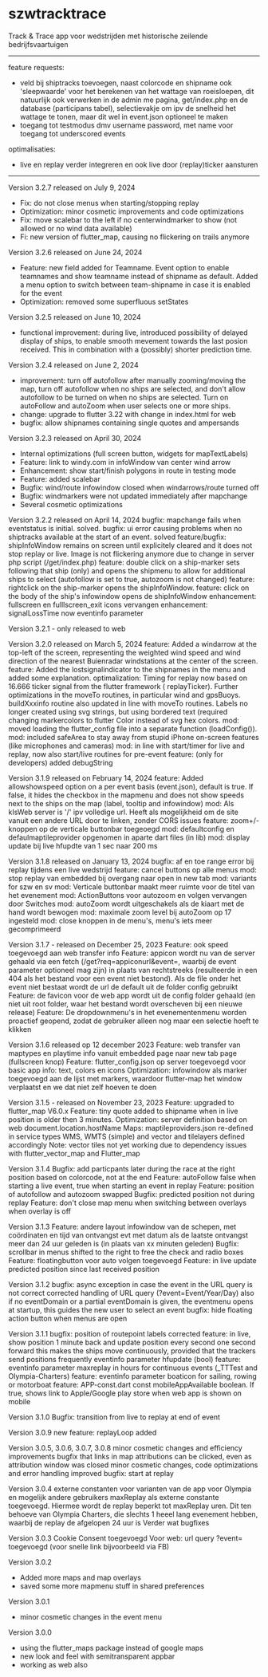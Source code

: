 # szwtracktrace

Track & Trace app voor wedstrijden met historische zeilende bedrijfsvaartuigen

----------------------------------------------------------------------------------------------------

feature requests:

- veld bij shiptracks toevoegen, naast colorcode en shipname ook 'sleepwaarde' voor het berekenen
  van het wattage van roeisloepen, dit natuurlijk ook verwerken in de admin me pagina, get/index.php
  en de database (participans tabel), selectievakje om ipv de snelheid het wattage te tonen, maar
  dit wel in event.json optioneel te maken
- toegang tot testmodus dmv username password, met name voor toegang tot underscored events

optimalisaties:

- live en replay verder integreren en ook live door (replay)ticker aansturen

----------------------------------------------------------------------------------------------------
Version 3.2.7 released on July 9, 2024

- Fix: do not close menus when starting/stopping replay
- Optimization: minor cosmetic improvements and code optimizations
- Fix: move scalebar to the left if no centerwindmarker to show (not allowed or no wind data
  available)
- Fi: new version of flutter_map, causing no flickering on trails anymore

Version 3.2.6 released on June 24, 2024

- Feature: new field added for Teamname. Event option to enable teamnames and show teamname instead
  of shipname as default. Added a menu option to switch between team-shipname in case it is enabled
  for the event
- Optimization: removed some superfluous setStates

Version 3.2.5 released on June 10, 2024

- functional improvement: during live, introduced possibility of delayed display of ships, to enable
  smooth mevement towards the last posion received. This in combination with a (possibly) shorter
  prediction time.

Version 3.2.4 released on June 2, 2024

- improvement: turn off autofollow after manually zooming/moving the map, turn off autofollow when
  no ships are selected, and don't allow autofollow to be turned on when no ships are selected. Turn
  on autoFollow and autoZoom when user selects one or more ships.
- change: upgrade to flutter 3.22 with change in index.html for web
- bugfix: allow shipnames containing single quotes and ampersands

Version 3.2.3 released on April 30, 2024

- Internal optimizations (full screen button, widgets for mapTextLabels)
- Feature: link to windy.com in infoWindow van center wind arrow
- Enhancement: show start/finish polygons in route in testing mode
- Feature: added scalebar
- Bugfix: wind/route infowindow closed when windarrows/route turned off
- Bugfix: windmarkers were not updated immediately after mapchange
- Several cosmetic optimizations

Version 3.2.2 released on April 14, 2024
bugfix: mapchange fails when eventstatus is initial. solved.
bugfix: ui error causing problems when no shiptracks available at the start of an event. solved
feature/bugfix: shipInfoWindow remains on screen until explicitely cleared and it does not stop
replay or live. Image is not flickering anymore due to change in server php script (/get/index.php)
feature: double click on a ship-marker sets following that ship (only) and opens the shipmenu to
allow for additional ships to select (autofollow is set to true, autozoom is not changed)
feature: rightclick on the ship-marker opens the shipInfoWindow.
feature: click on the body of the ship's infowindow opens de shipInfoWindow
enhancement: fullscreen en fulllscreen_exit icons vervangen
enhancement: signalLossTime now eventinfo parameter

Version 3.2.1 - only released to web

Version 3.2.0 released on March 5, 2024
feature: Added a windarrow at the top-left of the screen, representing the weighted wind speed
and wind direction of the <nrStations> nearest Buienradar windstations at the center of the screen.
feature: Added the lostsignalindicator to the shipnames in the menu and added some explanation.
optimalization: Timing for replay now based on 16.666 ticker signal from the flutter framework (
replayTicker). Further optimizations in the moveTo routines, in particular wind and gpsBuoys.
buildXxxinfo routine also updated in line with moveTo routines. Labels no longer created using svg
strings, but using bordered text (required changing markercolors to flutter Color instead of svg hex
colors.
mod: moved loading the flutter_config file into a separate function (loadConfig()).
mod: included safeArea to stay away from stupid iPhone on-screen features (like microphones and
cameras)
mod: in line with start/timer for live and replay, now also start/live routines for pre-event
feature: (only for developers) added debugString

Version 3.1.9 released on February 14, 2024
feature: Added allowshowspeed option on a per event basis (event.json), default is true. If false,
it hides the checkbox in the mapmenu and does not show speeds next to the ships on the map (label,
tooltip and infowindow)
mod: Als kIsWeb server is '/' ipv volledige url. Heeft als mogelijkheid om de site vanuit
een andere URL door te linken, zonder CORS issues
feature: zoom+/- knoppen op de verticale buttonbar toegeoegd
mod: defaultconfig en defaulmaptileprovider opgenomen in aparte dart files (in lib)
mod: display update bij live hfupdte van 1 sec naar 200 ms

Version 3.1.8 released on January 13, 2024
bugfix: af en toe range error bij replay tijdens een live wedstrijd
feature: cancel buttons op alle menus
mod: stop replay van embedded bij overgang naar open in new tab
mod: variants for szw en sv
mod: Verticale buttonbar maakt meer ruimte voor de titel van het evenement
mod: ActionButtons voor autozoom en volgen vervangen door Switches
mod: autoZoom wordt uitgeschakels als de kiaart met de hand wordt bewogen
mod: maximale zoom level bij autoZoom op 17 ingesteld
mod: close knoppen in de menu's, menu's iets meer gecomprimeerd

Version 3.1.7 - released on December 25, 2023
Feature: ook speed toegevoegd aan web transfer info
Feature: appicon wordt nu van de server gehaald via een fetch (/get?req=appiconurl&event=<event>,
waarbij de event parameter optioneel mag zijn) in plaats van rechtstreeks (resulteerde in een 404
als het bestand voor een event niet bestond). Als de file onder het event niet bestaat wordt de url
de default uit de folder config gebruikt
Feature: de favicon voor de web app wordt uit de config folder gehaald (en niet uit root folder,
waar het bestand wordt overscheven bij een nieuwe release)
Feature: De dropdownmenu's in het evenementenmenu worden proactief geopend, zodat de gebruiker
alleen nog maar een selectie hoeft te klikken

Version 3.1.6 released op 12 december 2023
Feature: web transfer van maptypes en playtime info vanuit embedded page naar new tab page
(fullscreen knop)
Feature: flutter_config.json op server toegevoegd voor basic app info: text, colors en icons
Optimization: infowindow als marker toegevoegd aan de lijst met markers, waardoor flutter-map het
window verplaatst en we dat niet zelf hoeven te doen

Version 3.1.5 - released on November 23, 2023
Feature: upgraded to flutter_map V6.0.x
Feature: tiny quote added to shipname when in live position is older then 3 minutes.
Optimization: server definition based on web document.location.hostName
Maps: maptileproviders.json re-defined in service types WMS, WMTS (simple) and vector and tilelayers
defined accordingly
Note: vector tiles not yet working due to dependency issues with flutter_vector_map and Flutter_map

Version 3.1.4
Bugfix: add particpants later during the race at the right position based on colorcode, not at the
end
Feature: autoFollow false when starting a live event, true when starting an event in replay
Feature: position of autofollow and autozoom swapped
Bugfix: predicted position not during replay
Feature: don't close map menu when switching between overlays when overlay is off

Version 3.1.3
Feature: andere layout infowindow van de schepen, met coördinaten en tijd van ontvangst evt met
datum als de laatste ontvangst meer dan 24 uur geleden is (in plaats van xx minuten geleden)
Bugfix: scrollbar in menus shifted to the right to free the check and radio boxes
Feature: floatingbutton voor auto volgen toegevoegd
Feature: in live update predicted position since last received position

Version 3.1.2
bugfix: async exception in case the event in the URL query is not correct
corrected handling of URL query (?event=Event/Year/Day)
also if no eventDomain or a partial eventDomain is given, the eventmenu opens at startup, this
guides the new user
to select an event
bugfix: hide floating action button when menus are open

Version 3.1.1
bugfix: position of routepoint labels corrected
feature: in live, show position 1 minute back and update position every second one second forward
this makes the ships move continuously, provided that the trackers send positions frequently
eventinfo parameter hfupdate (bool)
feature: eventinfo parameter maxreplay in hours for continuous events (_TTTest and Olympia-Charters)
feature: eventinfo parameter boaticon for sailing, rowing or motorboat
feature: APP-const.dart const mobileAppAvailable boolean. If true, shows link to Apple/Google play
store
when web app is shown on mobile

Version 3.1.0
Bugfix: transition from live to replay at end of event

Version 3.0.9
new feature: replayLoop added

Version 3.0.5, 3.0.6, 3.0.7, 3.0.8
minor cosmetic changes and efficiency improvements
bugfix that links in map attributions can be clicked, even as attribution window was closed
minor cosmetic changes, code optimizations and error handling improved
bugfix: start at replay

Version 3.0.4
externe constanten voor varianten van de app voor Olympia en mogelijk andere gebruikers
maxReplay als externe constante toegevoegd. Hiermee wordt de replay beperkt tot maxReplay uren.
Dit ten behoeve van Olympia Charters, die slechts 1 heeel lang evenement hebben, waarbij de replay
de afgelopen 24 uur is
Verder wat bugfixes

Version 3.0.3
Cookie Consent toegevoegd
Voor web: url query ?event= toegevoegd (voor snelle link bijvoorbeeld via FB)

Version 3.0.2

- Added more maps and map overlays
- saved some more mapmenu stuff in shared preferences

Version 3.0.1

- minor cosmetic changes in the event menu

Version 3.0.0

- using the flutter_maps package instead of google maps
- new look and feel with semitransparent appbar
- working as web also